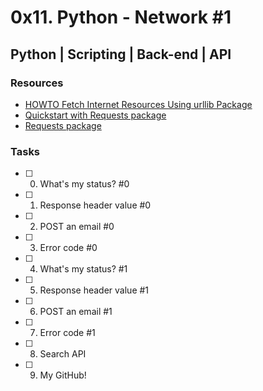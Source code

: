# 0x11. Python - Network #1
## Python | Scripting | Back-end | API

### Resources
- [HOWTO Fetch Internet Resources Using urllib Package](https://intranet.alxswe.com/rltoken/KoRrs5dVWsb-B82e-M1TQQ)
- [Quickstart with Requests package](https://intranet.alxswe.com/rltoken/OGcRGPr7TSWtzypDd0ZibQ)
- [Requests package](https://intranet.alxswe.com/rltoken/dUNaNQrV2bMSstILitQbXQ)

### Tasks
- [ ] 0. What's my status? #0
- [ ] 1. Response header value #0
- [ ] 2. POST an email #0
- [ ] 3. Error code #0
- [ ] 4. What's my status? #1
- [ ] 5. Response header value #1
- [ ] 6. POST an email #1
- [ ] 7. Error code #1
- [ ] 8. Search API
- [ ] 9. My GitHub!
